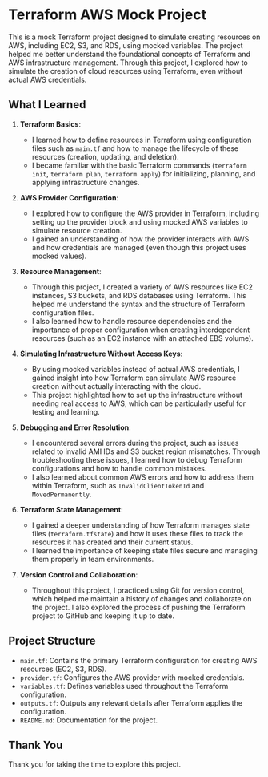 # Terraform AWS Mock Project

This is a mock Terraform project designed to simulate creating resources on AWS, including EC2, S3, and RDS, using mocked variables. The project helped me better understand the foundational concepts of Terraform and AWS infrastructure management. Through this project, I explored how to simulate the creation of cloud resources using Terraform, even without actual AWS credentials.

## What I Learned

1. **Terraform Basics**:
   - I learned how to define resources in Terraform using configuration files such as `main.tf` and how to manage the lifecycle of these resources (creation, updating, and deletion).
   - I became familiar with the basic Terraform commands (`terraform init`, `terraform plan`, `terraform apply`) for initializing, planning, and applying infrastructure changes.

2. **AWS Provider Configuration**:
   - I explored how to configure the AWS provider in Terraform, including setting up the provider block and using mocked AWS variables to simulate resource creation.
   - I gained an understanding of how the provider interacts with AWS and how credentials are managed (even though this project uses mocked values).

3. **Resource Management**:
   - Through this project, I created a variety of AWS resources like EC2 instances, S3 buckets, and RDS databases using Terraform. This helped me understand the syntax and the structure of Terraform configuration files.
   - I also learned how to handle resource dependencies and the importance of proper configuration when creating interdependent resources (such as an EC2 instance with an attached EBS volume).

4. **Simulating Infrastructure Without Access Keys**:
   - By using mocked variables instead of actual AWS credentials, I gained insight into how Terraform can simulate AWS resource creation without actually interacting with the cloud.
   - This project highlighted how to set up the infrastructure without needing real access to AWS, which can be particularly useful for testing and learning.

5. **Debugging and Error Resolution**:
   - I encountered several errors during the project, such as issues related to invalid AMI IDs and S3 bucket region mismatches. Through troubleshooting these issues, I learned how to debug Terraform configurations and how to handle common mistakes.
   - I also learned about common AWS errors and how to address them within Terraform, such as `InvalidClientTokenId` and `MovedPermanently`.

6. **Terraform State Management**:
   - I gained a deeper understanding of how Terraform manages state files (`terraform.tfstate`) and how it uses these files to track the resources it has created and their current status.
   - I learned the importance of keeping state files secure and managing them properly in team environments.

7. **Version Control and Collaboration**:
   - Throughout this project, I practiced using Git for version control, which helped me maintain a history of changes and collaborate on the project. I also explored the process of pushing the Terraform project to GitHub and keeping it up to date.

## Project Structure

- `main.tf`: Contains the primary Terraform configuration for creating AWS resources (EC2, S3, RDS).
- `provider.tf`: Configures the AWS provider with mocked credentials.
- `variables.tf`: Defines variables used throughout the Terraform configuration.
- `outputs.tf`: Outputs any relevant details after Terraform applies the configuration.
- `README.md`: Documentation for the project.

## Thank You

Thank you for taking the time to explore this project.
